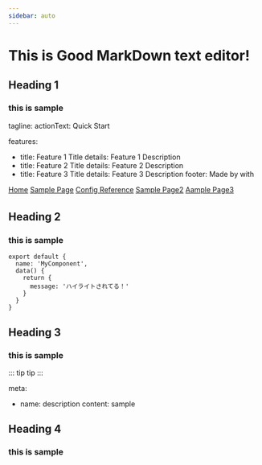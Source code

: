 ```yaml
---
sidebar: auto
---
```

# This is Good MarkDown text editor!

## Heading 1
### this is sample

tagline:
actionText: Quick Start

features:
  - title: Feature 1 Title
    details: Feature 1 Description
  - title: Feature 2 Title
    details: Feature 2 Description
  - title: Feature 3 Title
    details: Feature 3 Description
footer: Made by  with


[Home](../README.md)  [Sample Page](../public/sample.md) [Config Reference](../reference/config.md) 
[Sample Page2](index.md)  [Aample Page3](./public/sample.md)


## Heading 2　
### this is sample

```js{5}
export default {
  name: 'MyComponent',
  data() {
    return {
      message: 'ハイライトされてる！'
    }
  }
}
```

## Heading 3
### this is sample

::: tip
tip
:::


meta:
  - name: description
    content: sample

## Heading 4

### this is sample


